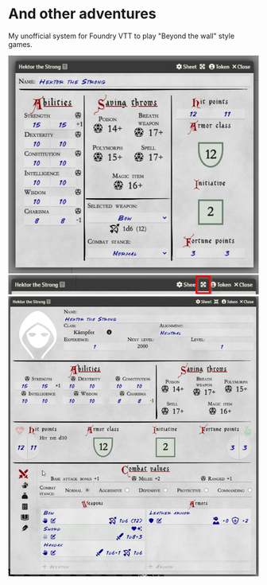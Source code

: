 # And other adventures
My unofficial system for Foundry VTT to play "Beyond the wall" style games.

![sheet-condensed.png](doc%2Fsheet-condensed.png)
![sheet-toggle.png](doc%2Fsheet-toggle.png)
![sheet-full.png](doc%2Fsheet-full.png)
